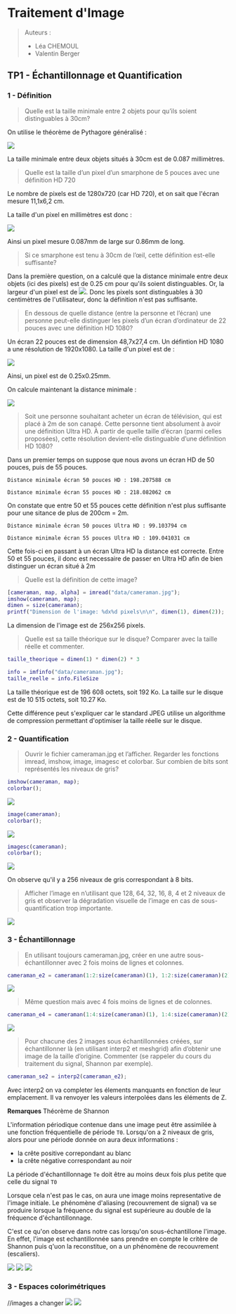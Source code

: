 # Traitement d'Image

> Auteurs :
>
> * Léa CHEMOUL
> * Valentin Berger

## TP1 - Échantillonnage et Quantification

### 1 - Définition

> Quelle est la taille minimale entre 2 objets pour qu’ils soient distinguables à 30cm?

On utilise le théorème de Pythagore généralisé :

![](https://latex.codecogs.com/svg.latex?a^2&space;=&space;b^2&space;&plus;&space;c^2&space;-&space;2&space;b&space;c&space;\cos(\alpha)\\&space;=&space;30^2&space;&plus;&space;30^2&space;-&space;2&space;\cdot&space;30&space;\cdot&space;30&space;\cdot&space;cos(\frac{1}{60})\\&space;=&space;0.008727&space;\text{&space;cm})

La taille minimale entre deux objets situés à 30cm est de 0.087 millimètres.

> Quelle est la taille d’un pixel d’un smarphone de 5 pouces avec une définition HD 720

Le nombre de pixels est de 1280x720 (car HD 720), et on sait que l'écran mesure 11,1x6,2 cm.

La taille d'un pixel en millimètres est donc :

![](https://latex.codecogs.com/svg.latex?\frac{111}{1280},&space;\frac{620}{720}&space;=&space;0.086719,&space;0.861111)

Ainsi un pixel mesure 0.087mm de large sur 0.86mm de long.

>  Si ce smarphone est tenu à 30cm de l’œil, cette définition est-elle suffisante?

Dans la première question, on a calculé que la distance minimale entre deux objets (ici des pixels) est de 0.25 cm pour qu'ils soient distinguables. Or, la largeur d'un pixel est de ![](https://latex.codecogs.com/svg.latex?\inline&space;0.008&space;\text{&space;cm},&space;0.086&space;\text{&space;cm}&space;\lt&space;0.0087&space;\text{&space;cm}). Donc les pixels sont distinguables à 30 centimètres de l'utilisateur, donc la définition n'est pas suffisante.

> En dessous de quelle distance (entre la personne et l’écran) une personne peut-elle distinguer les pixels d’un écran d’ordinateur de 22 pouces avec une définition HD 1080?

Un écran 22 pouces est de dimension 48,7x27,4 cm. Un défintion HD 1080 a une résolution de 1920x1080. La taille d'un pixel est de :

![](https://latex.codecogs.com/svg.latex?\frac{487}{1920},&space;\frac{274}{1080}&space;=&space;0.253646,&space;0.253704)

Ainsi, un pixel est de 0.25x0.25mm.

On calcule maintenant la distance minimale :

![](https://latex.codecogs.com/svg.latex?a^2&space;=&space;2&space;d^2&space;-&space;2&space;d^2&space;\cos(\frac{1}{60})&space;\quad&space;\text{&space;avec&space;}&space;d&space;\text{&space;étant&space;la&space;distance&space;}&space;(d&space;:=&space;b&space;=&space;c)\\&space;a^2&space;=&space;2&space;d^2&space;(1&space;-&space;\cos(\frac{1}{60}))\\&space;\Leftrightarrow&space;d^2&space;=&space;2&space;\frac{a^2}{1&space;-&space;\cos(\frac{1}{60})}\\&space;\Leftrightarrow&space;d&space;=&space;\sqrt{\frac{a^2}{2&space;(1&space;-&space;\cos(\frac{1}{60}))}})

> Soit une personne souhaitant acheter un écran de télévision, qui est placé à 2m de son canapé.
Cette personne tient absolument à avoir une définition Ultra HD. À partir de quelle taille
d’écran (parmi celles proposées), cette résolution devient-elle distinguable d’une définition HD
1080?

Dans un premier temps on suppose que nous avons un écran HD de 50 pouces, puis de 55 pouces.

```
Distance minimale écran 50 pouces HD : 198.207588 cm

Distance minimale écran 55 pouces HD : 218.082062 cm
```

On constate que entre 50 et 55 pouces cette définition n'est plus suffisante pour une sitance de plus de 200cm = 2m.

```
Distance minimale écran 50 pouces Ultra HD : 99.103794 cm

Distance minimale écran 55 pouces Ultra HD : 109.041031 cm
```

Cette fois-ci en passant à un écran Ultra HD la distance est correcte.
Entre 50 et 55 pouces, il donc est necessaire de passer en Ultra HD afin de bien distinguer un écran situé à 2m

> Quelle est la définition de cette image?

```matlab
[cameraman, map, alpha] = imread("data/cameraman.jpg");
imshow(cameraman, map);
dimen = size(cameraman);
printf("Dimension de l'image: %dx%d pixels\n\n", dimen(1), dimen(2));
```

La dimension de l'image est de 256x256 pixels.

> Quelle est sa taille théorique sur le disque? Comparer avec la taille réelle et commenter.

```matlab
taille_theorique = dimen(1) * dimen(2) * 3

info = imfinfo("data/cameraman.jpg");
taille_reelle = info.FileSize
```

La taille théorique est de 196 608 octets, soit 192 Ko.
La taille sur le disque est de 10 515 octets, soit 10.27 Ko.

Cette différence peut s'expliquer car le standard JPEG utilise un algorithme de compression permettant d'optimiser la taille réelle sur le disque.

### 2 - Quantification

> Ouvrir le fichier cameraman.jpg et l’afficher. Regarder les fonctions imread, imshow, image, imagesc et colorbar. Sur combien de bits sont représentés les niveaux de gris?

```matlab
imshow(cameraman, map);
colorbar();
```

![](output/cameraman-imshow.png)

```matlab
image(cameraman);
colorbar();
```

![](output/cameraman-image.png)

```matlab
imagesc(cameraman);
colorbar();
```

![](output/cameraman-imagesc.png)

On observe qu'il y a 256 niveaux de gris correspondant à 8 bits.

> Afficher l’image en n’utilisant que 128, 64, 32, 16, 8, 4 et 2 niveaux de gris et observer la dégradation visuelle de l’image en cas de sous-quantification trop importante.

![](output/cameraman-niveaux-gris.png)

### 3 - Échantillonnage

> En utilisant toujours cameraman.jpg, créer en une autre sous-échantillonner avec 2 fois moins de lignes et colonnes.

```matlab
cameraman_e2 = cameraman(1:2:size(cameraman)(1), 1:2:size(cameraman)(2));
```

![](output/cameraman-sous-ech2.png)

> Même question mais avec 4 fois moins de lignes et de colonnes.

```matlab
cameraman_e4 = cameraman(1:4:size(cameraman)(1), 1:4:size(cameraman)(2));
```

![](output/cameraman-sous-ech4.png)

> Pour chacune des 2 images sous échantillonnées créées, sur échantillonner là (en utilisant interp2 et meshgrid) afin d’obtenir une image de la taille d’origine. Commenter (se rappeler du cours du traitement du signal, Shannon par exemple).

```matlab
cameraman_se2 = interp2(cameraman_e2);
```

Avec interp2 on va completer les élements manquants en fonction de leur emplacement.
Il va renvoyer les valeurs interpolées dans les éléments de Z.

**Remarques** Théorème de Shannon

L'information périodique contenue dans une image peut être assimilée à une fonction fréquentielle
de période `T0`. 
Lorsqu'on a 2 niveaux de gris, alors pour une période donnée on aura deux informations :
- la crête positive correpondant au blanc
- la crête négative correspondant au noir

La période d'échantillonnage `Te` doit être au moins deux fois plus petite que celle du signal `T0`

Lorsque cela n'est pas le cas, on aura une image moins representative de l'image initiale.
Le phénomène d'aliasing (recouvrement de signal) va se produire lorsque la fréquence du signal est
supérieure au double de la fréquence d'échantillonnage. 

C'est ce qu'on observe dans notre cas lorsqu'on sous-échantillone l'image.
En effet, l'image est echantillonnée sans prendre en compte le critère de Shannon puis q'uon la reconstitue, on a un phénomène de recouvrement (escaliers).

![](output/cameraman-imshow.png)
![](output/cameraman-sur-ech2.png)
![](output/cameraman-sur-ech4.png)

### 3 - Espaces colorimétriques

//images a changer
![](output/pool-imshow.png)
![](output/pool-channels.png)

<script type="text/javascript" async src="https://cdn.mathjax.org/mathjax/latest/MathJax.js?config=TeX-MML-AM_CHTML">